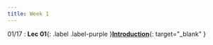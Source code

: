 ```yaml
---
title: Week 1
---
```

01/17
: **Lec 01**{: .label .label-purple }[**Introduction**](/CSCI5551-Spr24/assets/slides/lec01_introduction.pdf){: target="_blank" }
